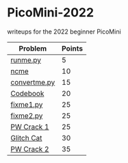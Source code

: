 # PicoMini-2022
writeups for the 2022 beginner PicoMini

|Problem|Points|
|-|-|
|[runme.py](./runme.py/)|5|
|[ncme](./ncme/)|10|
|[convertme.py](./convertme.py/)|15|
|[Codebook](./Codebook/)|20|
|[fixme1.py](./fixme1.py/)|25|
|[fixme2.py](./fixme2.py/)|25|
|[PW Crack 1](./PW%20Crack%201/)|25|
|[Glitch Cat](./Glitch%20Cat/)|30|
|[PW Crack 2](./PW%20Crack%202/)|35|